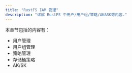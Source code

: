 ```yaml
---
title: "RustFS IAM 管理"
description: "详解 RustFS 中用户/用户组/策略/AK&SK等内容.​"
---
```


本章节包括的内容有：

- 用户管理
- 用户组管理
- 策略管理
- 存储桶策略
- AK/SK